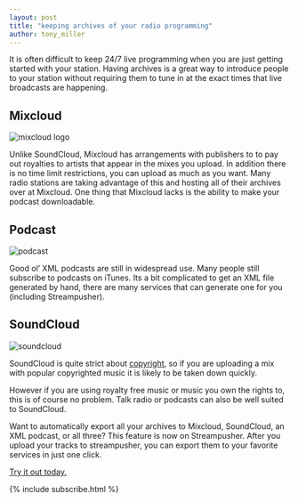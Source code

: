 ```yaml
---
layout: post
title: "keeping archives of your radio programming"
author: tony_miller
---
```


It is often difficult to keep 24/7 live programming when you are just getting started with your station. Having archives is a great way to introduce people to your station without requiring them to tune in at the exact times that live broadcasts are happening.

## Mixcloud

![mixcloud logo](/blog/assets/images/mixcloud.jpg)

Unlike SoundCloud, Mixcloud has arrangements with publishers to to pay out royalties to artists that appear in the mixes you upload. In addition there is no time limit restrictions, you can upload as much as you want. Many radio stations are taking advantage of this and hosting all of their archives over at Mixcloud. One thing that Mixcloud lacks is the ability to make your podcast downloadable.

## Podcast

![podcast](/blog/assets/images/podcast.png)

Good ol’ XML podcasts are still in widespread use. Many people still subscribe to podcasts on iTunes. Its a bit complicated to get an XML file generated by hand, there are many services that can generate one for you (including Streampusher).

## SoundCloud

![soundcloud](/blog/assets/images/soundcloud.png)

SoundCloud is quite strict about
[copyright](https://soundcloud.com/pages/copyright), so if you are uploading a mix with popular copyrighted music it is likely to be taken down quickly.

However if you are using royalty free music or music you own the rights to, this is of course no problem. Talk radio or podcasts can also be well suited to SoundCloud.

Want to automatically export all your archives to Mixcloud, SoundCloud, an XML podcast, or
all three? This feature is now on Streampusher. After you upload your tracks to
streampusher, you can export them to your favorite services in just one click.

[Try it out today.](https://streampusher.com/users/sign_up)

{% include subscribe.html %}
